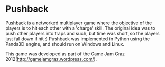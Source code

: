 Pushback
========

Pushback is a networked multiplayer game where the objective of the players is to hit each other with a 'charge' skill. 
The original idea was to push other players into traps and such, but time was short, so the players just fall down if hit :) Pushback was implemented in Python using the Panda3D engine, and should run on Windows and Linux.

This game was developed as part of the Game Jam Graz 2012(http://gamejamgraz.wordpress.com/).